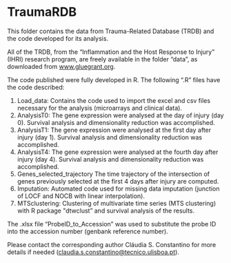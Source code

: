 # TraumaRDB
This folder contains the data from Trauma-Related Database (TRDB) and the code developed for its analysis.


All of the TRDB, from the “Inflammation and the Host Response to Injury” (IHRI) research program, are freely available in the folder “data”, as downloaded from www.gluegrant.org.


The code published were fully developed in R. The following “.R” files have the code described:
1. Load_data: 
Contains the code used to import the excel and csv files necessary for the analysis (microarrays and clinical data).
2. AnalysisT0:
The gene expression were analysed at the day of injury (day 0). Survival analysis and dimensionality reduction was accomplished. 
3. AnalysisT1:
The gene expression were analysed at the first day after injury (day 1). Survival analysis and dimensionality reduction was accomplished. 
4. AnalysisT4:
The gene expression were analysed at the fourth day after injury (day 4). Survival analysis and dimensionality reduction was accomplished. 
5. Genes_selected_trajectory
The time trajectory of the intersection of genes previously selected at the first 4 days after injury are computed. 
5. Imputation:
Automated code used for missing data imputation (junction of LOCF and NOCB with linear interpolation). 
5. MTSclustering:
Clustering of multivariate time series (MTS clustering) with R package "dtwclust” and survival analysis of the results. 


The .xlsx file “ProbeID_to_Accession” was used to substitute the probe ID into the accession number (genbank reference number). 


Please contact the corresponding author Cláudia S. Constantino for more details if needed (claudia.s.constantino@tecnico.ulisboa.pt). 


